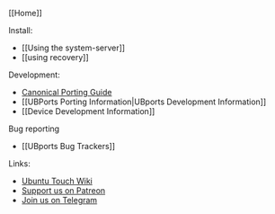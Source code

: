 [[Home]]

Install:
* [[Using the system-server]]
* [[using recovery]]

Development:
* [Canonical Porting Guide](https://developer.ubuntu.com/en/phone/devices/porting-new-device/)
* [[UBPorts Porting Information|UBports Development Information]]
* [[Device Development Information]]

Bug reporting
* [[UBports Bug Trackers]]

Links:
* [Ubuntu Touch Wiki](https://wiki.ubuntu.com/Touch)
* [Support us on Patreon](https://patreon.com/ubports/)
* [Join us on Telegram](https://ubports.com/telegram)
